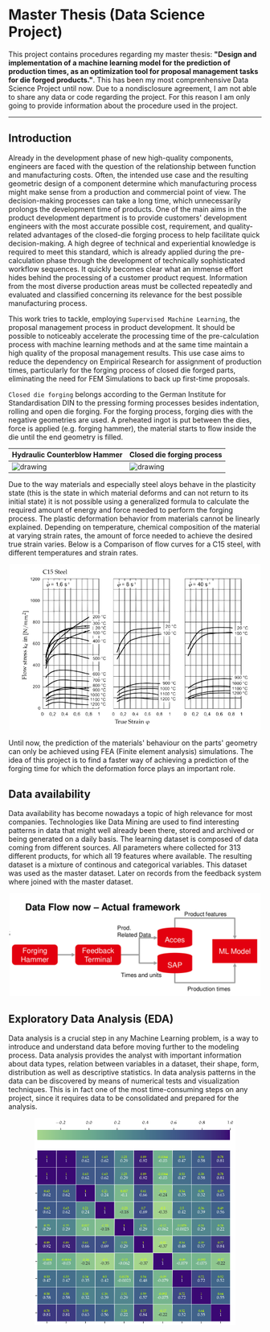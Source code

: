 # Master Thesis (Data Science Project)

This project contains procedures regarding my master thesis: **"Design and implementation of a machine learning model for the prediction of production times, as an optimization tool for proposal management tasks for die forged products."**. This has been my most comprenhensive Data Science Project until now. Due to a nondisclosure agreement, I am not able to share any data or code regarding the project. For this reason I am only going to provide information about the procedure used in the project.

---
## Introduction 

Already in the development phase of new high-quality components, engineers are faced with the question of the relationship between function and manufacturing costs. Often, the intended use case and the resulting geometric design of a component determine which manufacturing process might make sense from a production and commercial point of view. The decision-making processes can take a long time, which unnecessarily prolongs the development time of products. One of the main aims in the product development department is to provide customers' development engineers with the most accurate possible cost, requirement, and quality-related advantages of the closed-die forging process to help facilitate quick decision-making. 
A high degree of technical and experiential knowledge is required to meet this standard, which is already applied during the pre-calculation phase through the development of technically sophisticated workflow sequences. It quickly becomes clear what an immense effort hides behind the processing of a customer product request. Information from the most diverse production areas must be collected repeatedly and evaluated and classified concerning its relevance for the best possible manufacturing process. 

This work tries to tackle, employing `Supervised Machine Learning`, the proposal management process in product development. It should be possible to noticeably accelerate the processing time of the pre-calculation process with machine learning methods and at the same time maintain a high quality of the proposal management results. This use case aims to reduce the dependency on Empirical Research for assignment of production times, particularly for the forging process of closed die forged parts, eliminating the need for FEM Simulations to back up first-time proposals.

`Closed die forging` belongs according to the German Institute for Standardisation DIN to the pressing forming processes besides indentation, rolling and open die forging. For the forging process, forging dies with the negative geometries are used. A preheated ingot is put between the dies, force is applied (e.g. forging hammer), the material starts to flow inside the die until the end geometry is filled. 

<div align="center">
<table>
<thead>
<tr>
    <th>Hydraulic Counterblow Hammer</th>
    <th>Closed die forging process</th>
</tr>
</thead>
<tbody>
<tr>
    <td><img src="https://www.dango-dienenthal.de/fileadmin/user_upload/applications/close-die-forging/DD-Gesenkschmiede_1.jpg" alt="drawing" width="400"/></td>
    <td><img src="https://slideplayer.org/slide/1343508/3/images/12/Gesenkschmieden-Prinzipdarstellung%3A.jpg" alt="drawing" width="400"/></td>
</tr>
</tbody>
</table>
</div>


Due to the way materials and especially steel aloys behave in the plasticity state (this is the state in which material deforms and can not return to its initial state) it is not possible using a generalized formula to calculate the required amount of energy and force needed to perform the forging process. The plastic deformation behavior from materials cannot be linearly explained. Depending on temperature, chemical composition of the material at varying strain rates, the amount of force needed to achieve the desired true strain varies. Below is a Comparison of flow curves for a C15 steel, with different temperatures and strain
rates.  

<p align="center">
    <img src="2021-09-29-14-26-06.png" alt="drawing" width="500"/>
</p>

Until now, the prediction of the materials' behaviour on the parts' geometry can only be achieved using FEA (Finite element analysis) simulations. The idea of this project is to find a faster way of achieving a prediction of the forging time for which the deformation force plays an important role. 


## Data availability

Data availability has become nowadays a topic of high relevance for most companies. Technologies like Data Mining are used to find interesting patterns in data that might well already been there, stored and archived or being generated on a daily basis. The learning dataset is composed of data coming from different sources. All parameters where collected for 313 different products, for which all 19 features where available. The resulting dataset is a mixture of continous and categorical variables. This dataset was used as the master dataset. Later on records from the feedback system where joined with the master dataset. 


<p align="center">
    <img src="2021-09-29-16-17-01.png" alt="drawing" width="500"/>
</p>


## Exploratory Data Analysis (EDA)

Data analysis is a crucial step in any Machine Learning problem, is a way to introduce and understand data before moving further to the modeling process. Data analysis provides the analyst with important information about data types, relation between variables in a dataset, their shape, form, distribution as well as descriptive statistics. In data analysis patterns in the data can be discovered by means of numerical tests and visualization techniques. This is in fact one of the most time-consuming steps on any project, since it requires data to be consolidated and prepared for the analysis.


<p align="center">
    <img src="2021-09-29-16-33-39.png" alt="drawing" width="400"/>
</p>
